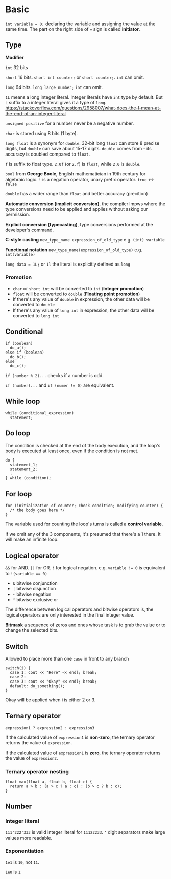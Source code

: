 # Basic

`int variable = 0;` declaring the variable and assigning the value at the same time. The part on the right side of `=` 
sign is called **initiator**.

## Type

**Modifier**

`int` 32 bits

`short` 16 bits. `short int counter;` or `short counter;`. `int` can omit.

`long` 64 bits. `long large_number;` `int` can omit. 

`1L` means a long integer literal. Integer literals have `int` type by default. But `L` suffix to a integer literal gives it a type of `long`. https://stackoverflow.com/questions/2958007/what-does-the-l-mean-at-the-end-of-an-integer-literal

`unsigned positive` for a number never be a negative number.

`char` is stored using 8 bits (1 byte).

`long float` is a synonym for `double`. 32-bit long `float` can store 8 precise digits, but `double` can save about 
15-17 digits. `double` comes from - its accuracy is doubled compared to `float`.

`f` is suffix to float type. `2.0f` (or `2.f`) is `float`, while `2.0` is `double`.

`bool` from **George Boole**, English mathematician in 19th century for algebraic logic. `!` is a negation operator, 
unary prefix operator. `true` <-> `false`

`double` has a wider range than `float` and better accuracy (precition)

**Automatic conversion (implicit conversion)**, the compiler lmpws where the type conversions need to be applied and applies without asking our permission.

**Explicit conversion (typecasting)**, type conversions performed at the developer's command. 

**C-style casting** `new_type_name expression_of_old_type` e.g. `(int) variable`

**Functional notation** `new_type_name(expression_of_old_type)` e.g. `int(variable)`

`long data = 1L;` or `1l` the literal is explicitly defined as `long`

### Promotion

- `char` or `short int` will be converted to `int` (**Integer promotion**)
- `float` will be converted to `double` (**Floating point promotion**)
- If there's any value of `double` in expression, the other data will be converted to `double`
- If there's any value of `long int` in expression, the other data will be converted to `long int`


## Conditional

```
if (boolean)
  do_a();
else if (boolean)
  do_b();
else
  do_c();
```

`if (number % 2)...` checks if a number is odd.

`if (number)...` and `if (numer != 0)` are equivalent.

## While loop

```
while (conditional_expression)
  statement;
```

## Do loop

The condition is checked at the end of the body execution, and the loop's body is executed at least once, even if the 
condition is not met.

```
do {
  statement_1;
  statement_2;
  :
} while (condition);
```

## For loop

```
for (initialization of counter; check condition; modifying counter) {
  /* the body goes here */
}
```

The variable used for counting the loop's turns is called a **control variable**.

If we omit any of the 3 components, it's presumed that there's a 1 there. It will make an infinite loop.

## Logical operator

`&&` for AND. `||` for OR. `!` for logical negation. e.g. `variable != 0` is equivalent to `!(variable == 0)`

- `&` bitwise conjunction
- `|` bitwise disjunction
- `~` bitwise negation
- `^` bitwise exclusive or

The difference between logical operators and bitwise operators is, the logical operators are only interested in the 
final integer value.

**Bitmask** a sequence of zeros and ones whose task is to grab the value or to change the selected bits.

## Switch

Allowed to place more than one `case` in front to any branch

```
switch(i) {
  case 1: cout << "Here" << endl; break;
  case 2:
  case 3: cout << "Okay" << endl; break; 
  default: do_something();
}
```

Okay will be applied when i is either 2 or 3.

## Ternary operator

`expression1 ? expression2 : expression3`

If the calculated value of `expression1` is **non-zero**, the ternary operator returns the value of `expression`.

If the calculated value of `expression1` is **zero**, the ternary operator returns the value of `expression2`.

### Ternary operator nesting

```
float max(float a, float b, float c) {
  return a > b : (a > c ? a : c) : (b > c ? b : c);
}
```

## Number

### Integer literal

`111'222'333` is valid integer literal for `11122233`. `'` digit separators make large values more readable.

### Exponentiation

`1e1` is `10`, not `11`.

`1e0` is `1`.